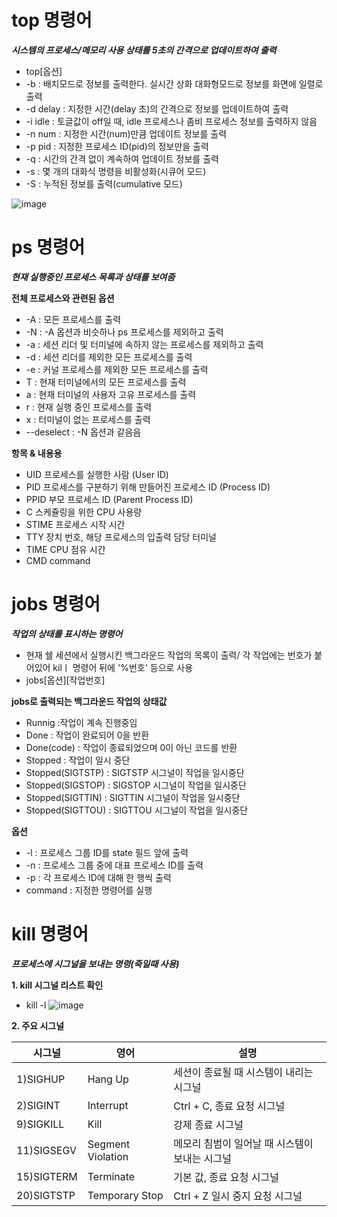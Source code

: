 # top 명령어
***시스템의 프로세스/메모리 사용 상태를 5초의 간격으로 업데이트하여 출력***

* top[옵션]
* -b : 배치모드로 정보를 출력한다. 실시간 상화 대화형모드로 정보를 화면에 일렬로 출력
* -d delay : 지정한 시간(delay 초)의 간격으로 정보를 업데이트하여 출력
* -i idle : 토글값이 off일 때, idle 프로세스나 좀비 프로세스 정보를 출력하지 않음
* -n num : 지정한 시간(num)만큼 업데이트 정보를 출력
* -p pid : 지정한 프로세스 ID(pid)의 정보만을 출력
* -q : 시간의 간격 없이 계속하여 업데이트 정보를 출력
* -s : 몇 개의 대화식 명령을 비활성화(시큐어 모드)
* -S : 누적된 정보를 출력(cumulative 모드)

![image](https://dbscthumb-phinf.pstatic.net/4938_000_1/20170705212456131_V9D3Q4JJL.jpg/ka38_331_i1.jpg?type=w575_fst_n&wm=Y)

# ps 명령어
***현재 실행중인 프로세스 목록과 상태를 보여줌***

**전체 프로세스와 관련된 옵션**
* -A : 모든 프로세스를 출력
* -N : -A 옵션과 비슷하나 ps 프로세스를 제외하고 출력
* -a : 세션 리더 및 터미널에 속하지 않는 프로세스를 제외하고 출력
* -d : 세션 리더를 제외한 모든 프로세스를 출력
* -e : 커널 프로세스를 제외한 모든 프로세스를 출력
* T : 현재 터미널에서의 모든 프로세스를 출력
* a : 현재 터미널의 사용자 고유 프로세스를 출력
* r : 현재 실행 중인 프로세스를 출력
* x : 터미널이 없는 프로세스를 출력
* --deselect : -N 옵션과 같음음

**항목 & 내용용**
* UID	프로세스를 실행한 사람 (User ID)
* PID	프로세스를 구분하기 위해 만들어진 프로세스 ID (Process ID)
* PPID	부모 프로세스 ID (Parent Process ID)
* C	스케쥴링을 위한 CPU 사용량
* STIME	프로세스 시작 시간
* TTY	장치 번호, 해당 프로세스의 입출력 담당 터미널
* TIME	CPU 점유 시간
* CMD	command

# jobs 명령어
***작업의 상태를 표시하는 명령어***
* 현재 쉘 세션에서 실행시킨 백그라운드 작업의 목록이 출력/ 각 작업에는 번호가 붙어있어 kilㅣ 명령어 뒤에 '%번호' 등으로 사용
* jobs[옵션][작업번호]

**jobs로 출력되는 백그라운드 작업의 상태값**
* Runnig :작업이 계속 진행중임
* Done : 작업이 완료되어 0을 반환
* Done(code) : 작업이 종료되었으며 0이 아닌 코드를 반환
* Stopped : 작업이 일시 중단
* Stopped(SIGTSTP) : SIGTSTP 시그널이 작업을 일시중단
* Stopped(SIGSTOP) : SIGSTOP 시그널이 작업을 일시중단
* Stopped(SIGTTIN) : SIGTTIN 시그널이 작업을 일시중단
* Stopped(SIGTTOU) : SIGTTOU 시그널이 작업을 일시중단

**옵션**
* -l : 프로세스 그룹 ID를 state 필드 앞에 출력
* -n : 프로세스 그룹 중에 대표 프로세스 ID를 출력
* -p : 각 프로세스 ID에 대해 한 행씩 출력
* command : 지정한 명령어를 실행

# kill 명령어

***프로세스에 시그널을 보내는 명령(죽일때 사용)***

**1. kill 시그널 리스트 확인**
* kill -l 
![image](https://img1.daumcdn.net/thumb/R1280x0/?scode=mtistory2&fname=https%3A%2F%2Ft1.daumcdn.net%2Fcfile%2Ftistory%2F99E84B455C6378A109)

**2. 주요 시그널**

시그널| 영어| 설명
--|--|--
 1)SIGHUP |	Hang Up|	세션이 종료될 때 시스템이 내리는 시그널
 2)SIGINT |	Interrupt|	Ctrl + C, 종료 요청 시그널
 9)SIGKILL	|Kill	|강제 종료 시그널
 11)SIGSEGV |	Segment Violation|	메모리 침범이 일어날 때 시스템이 보내는 시그널
 15)SIGTERM |	Terminate|	기본 값, 종료 요청 시그널
 20)SIGTSTP |	Temporary Stop|	Ctrl + Z 일시 중지 요청 시그널



